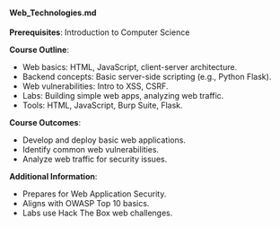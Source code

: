 #### Web_Technologies.md
**Prerequisites**: Introduction to Computer Science  

**Course Outline**:  
- Web basics: HTML, JavaScript, client-server architecture.  
- Backend concepts: Basic server-side scripting (e.g., Python Flask).  
- Web vulnerabilities: Intro to XSS, CSRF.  
- Labs: Building simple web apps, analyzing web traffic.  
- Tools: HTML, JavaScript, Burp Suite, Flask.  

**Course Outcomes**:  
- Develop and deploy basic web applications.  
- Identify common web vulnerabilities.  
- Analyze web traffic for security issues.  

**Additional Information**:  
- Prepares for Web Application Security.  
- Aligns with OWASP Top 10 basics.  
- Labs use Hack The Box web challenges.